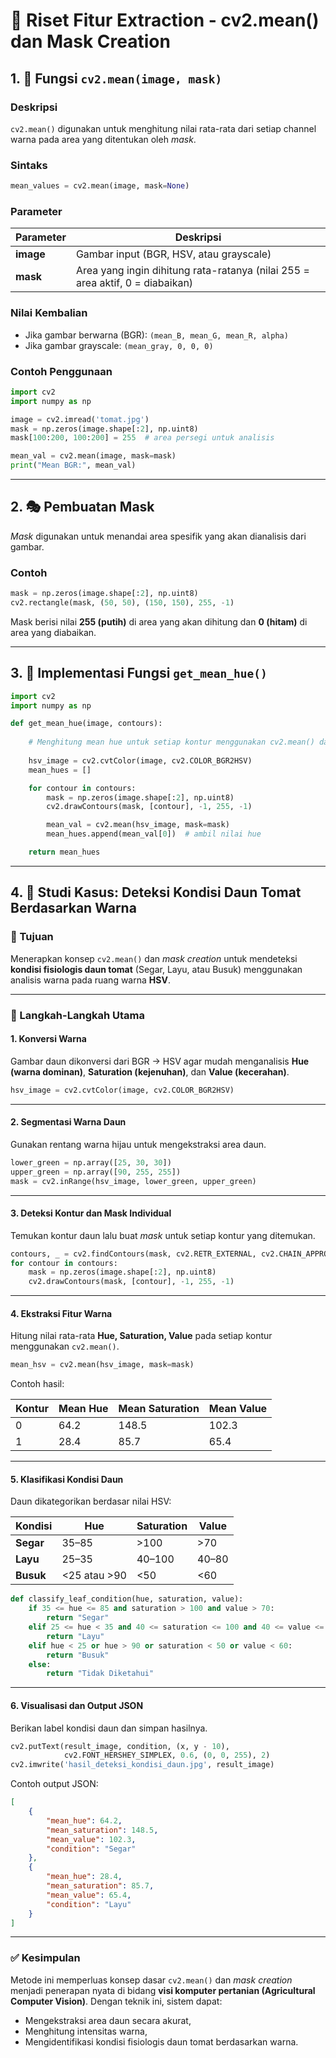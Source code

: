 # 🧩 Riset Fitur Extraction - cv2.mean() dan Mask Creation

## 1. 📘 Fungsi `cv2.mean(image, mask)`

### Deskripsi
`cv2.mean()` digunakan untuk menghitung nilai rata-rata dari setiap channel warna pada area yang ditentukan oleh *mask*.

### Sintaks
```python
mean_values = cv2.mean(image, mask=None)
````

### Parameter

| Parameter | Deskripsi                                                                     |
| --------- | ----------------------------------------------------------------------------- |
| **image** | Gambar input (BGR, HSV, atau grayscale)                                       |
| **mask**  | Area yang ingin dihitung rata-ratanya (nilai 255 = area aktif, 0 = diabaikan) |

### Nilai Kembalian

* Jika gambar berwarna (BGR): `(mean_B, mean_G, mean_R, alpha)`
* Jika gambar grayscale: `(mean_gray, 0, 0, 0)`

### Contoh Penggunaan

```python
import cv2
import numpy as np

image = cv2.imread('tomat.jpg')
mask = np.zeros(image.shape[:2], np.uint8)
mask[100:200, 100:200] = 255  # area persegi untuk analisis

mean_val = cv2.mean(image, mask=mask)
print("Mean BGR:", mean_val)
```

---

## 2. 🎭 Pembuatan Mask

*Mask* digunakan untuk menandai area spesifik yang akan dianalisis dari gambar.

### Contoh

```python
mask = np.zeros(image.shape[:2], np.uint8)
cv2.rectangle(mask, (50, 50), (150, 150), 255, -1)
```

Mask berisi nilai **255 (putih)** di area yang akan dihitung dan **0 (hitam)** di area yang diabaikan.

---

## 3. 🧮 Implementasi Fungsi `get_mean_hue()`

```python
import cv2
import numpy as np

def get_mean_hue(image, contours):
    
    # Menghitung mean hue untuk setiap kontur menggunakan cv2.mean() dan mask
    
    hsv_image = cv2.cvtColor(image, cv2.COLOR_BGR2HSV)
    mean_hues = []

    for contour in contours:
        mask = np.zeros(image.shape[:2], np.uint8)
        cv2.drawContours(mask, [contour], -1, 255, -1)

        mean_val = cv2.mean(hsv_image, mask=mask)
        mean_hues.append(mean_val[0])  # ambil nilai hue

    return mean_hues
```

---

## 4. 🌿 Studi Kasus: Deteksi Kondisi Daun Tomat Berdasarkan Warna

### 🎯 Tujuan

Menerapkan konsep `cv2.mean()` dan *mask creation* untuk mendeteksi **kondisi fisiologis daun tomat** (Segar, Layu, atau Busuk) menggunakan analisis warna pada ruang warna **HSV**.

---

### 🧠 Langkah-Langkah Utama

#### 1. Konversi Warna

Gambar daun dikonversi dari BGR → HSV agar mudah menganalisis **Hue (warna dominan)**, **Saturation (kejenuhan)**, dan **Value (kecerahan)**.

```python
hsv_image = cv2.cvtColor(image, cv2.COLOR_BGR2HSV)
```

---

#### 2. Segmentasi Warna Daun

Gunakan rentang warna hijau untuk mengekstraksi area daun.

```python
lower_green = np.array([25, 30, 30])
upper_green = np.array([90, 255, 255])
mask = cv2.inRange(hsv_image, lower_green, upper_green)
```

---

#### 3. Deteksi Kontur dan Mask Individual

Temukan kontur daun lalu buat *mask* untuk setiap kontur yang ditemukan.

```python
contours, _ = cv2.findContours(mask, cv2.RETR_EXTERNAL, cv2.CHAIN_APPROX_SIMPLE)
for contour in contours:
    mask = np.zeros(image.shape[:2], np.uint8)
    cv2.drawContours(mask, [contour], -1, 255, -1)
```

---

#### 4. Ekstraksi Fitur Warna

Hitung nilai rata-rata **Hue, Saturation, Value** pada setiap kontur menggunakan `cv2.mean()`.

```python
mean_hsv = cv2.mean(hsv_image, mask=mask)
```

Contoh hasil:

| Kontur | Mean Hue | Mean Saturation | Mean Value |
| ------ | -------- | --------------- | ---------- |
| 0      | 64.2     | 148.5           | 102.3      |
| 1      | 28.4     | 85.7            | 65.4       |

---

#### 5. Klasifikasi Kondisi Daun

Daun dikategorikan berdasar nilai HSV:

| Kondisi   | Hue          | Saturation | Value |
| --------- | ------------ | ---------- | ----- |
| **Segar** | 35–85        | >100       | >70   |
| **Layu**  | 25–35        | 40–100     | 40–80 |
| **Busuk** | <25 atau >90 | <50        | <60   |

```python
def classify_leaf_condition(hue, saturation, value):
    if 35 <= hue <= 85 and saturation > 100 and value > 70:
        return "Segar"
    elif 25 <= hue < 35 and 40 <= saturation <= 100 and 40 <= value <= 80:
        return "Layu"
    elif hue < 25 or hue > 90 or saturation < 50 or value < 60:
        return "Busuk"
    else:
        return "Tidak Diketahui"
```

---

#### 6. Visualisasi dan Output JSON

Berikan label kondisi daun dan simpan hasilnya.

```python
cv2.putText(result_image, condition, (x, y - 10),
            cv2.FONT_HERSHEY_SIMPLEX, 0.6, (0, 0, 255), 2)
cv2.imwrite('hasil_deteksi_kondisi_daun.jpg', result_image)
```

Contoh output JSON:

```json
[
    {
        "mean_hue": 64.2,
        "mean_saturation": 148.5,
        "mean_value": 102.3,
        "condition": "Segar"
    },
    {
        "mean_hue": 28.4,
        "mean_saturation": 85.7,
        "mean_value": 65.4,
        "condition": "Layu"
    }
]
```

---

### ✅ Kesimpulan

Metode ini memperluas konsep dasar `cv2.mean()` dan *mask creation* menjadi penerapan nyata di bidang **visi komputer pertanian (Agricultural Computer Vision)**.
Dengan teknik ini, sistem dapat:

* Mengekstraksi area daun secara akurat,
* Menghitung intensitas warna,
* Mengidentifikasi kondisi fisiologis daun tomat berdasarkan warna.